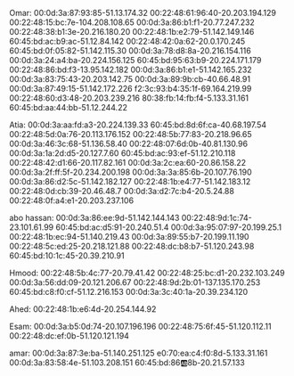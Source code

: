 Omar: 
00:0d:3a:87:93:85-51.13.174.32
00:22:48:61:96:40-20.203.194.129
00:22:48:15:bc:7e-104.208.108.65
00:0d:3a:86:b1:f1-20.77.247.232
00:22:48:38:b1:3e-20.216.180.20
00:22:48:1b:e2:79-51.142.149.146
60:45:bd:ac:b9:ac-51.12.84.142
00:22:48:42:0a:62-20.0.170.245
60:45:bd:0f:05:82-51.142.115.30
00:0d:3a:78:d8:8a-20.216.154.116
00:0d:3a:24:a4:ba-20.224.156.125
60:45:bd:95:63:b9-20.224.171.179
00:22:48:86:bd:f3-13.95.142.182
00:0d:3a:86:b1:e1-51.142.165.232
00:0d:3a:83:75:43-20.203.142.75
00:0d:3a:89:9b:cb-40.66.48.91
00:0d:3a:87:49:15-51.142.172.226
f2:3c:93:b4:35:1f-69.164.219.99
00:22:48:60:d3:48-20.203.239.216
80:38:fb:14:fb:f4-5.133.31.161
60:45:bd:aa:44:bb-51.12.244.22

Atia: 
00:0d:3a:aa:fd:a3-20.224.139.33
60:45:bd:8d:6f:ca-40.68.197.54
00:22:48:5d:0a:76-20.113.176.152
00:22:48:5b:77:83-20.218.96.65
00:0d:3a:46:3c:68-51.136.58.40
00:22:48:07:6d:0b-40.81.130.96
00:0d:3a:1a:2d:d5-20.127.7.60
60:45:bd:ac:93:ef-51.12.210.118
00:22:48:42:d1:66-20.117.82.161
00:0d:3a:2c:ea:60-20.86.158.22
00:0d:3a:2f:ff:5f-20.234.200.198
00:0d:3a:3a:85:6b-20.107.76.190
00:0d:3a:86:d2:5c-51.142.182.127
00:22:48:1b:e4:77-51.142.183.12
00:22:48:0d:cb:39-20.46.48.7
00:0d:3a:d2:7c:b4-20.5.24.88
00:22:48:0f:a4:e1-20.203.237.106

abo hassan: 
00:0d:3a:86:ee:9d-51.142.144.143
00:22:48:9d:1c:74-23.101.61.99
60:45:bd:ac:d5:91-20.240.51.4
00:0d:3a:95:07:97-20.199.25.1
00:22:48:1b:ec:94-51.140.219.43
00:0d:3a:89:55:b7-20.199.11.190
00:22:48:5c:ed:25-20.218.121.88
00:22:48:dc:b8:b7-51.120.243.98
60:45:bd:10:1c:45-20.39.210.91

Hmood: 
00:22:48:5b:4c:77-20.79.41.42
00:22:48:25:bc:d1-20.232.103.249
00:0d:3a:56:dd:09-20.121.206.67
00:22:48:9d:2b:01-137.135.170.253
60:45:bd:c8:f0:cf-51.12.216.153
00:0d:3a:3c:40:1a-20.39.234.120

Ahed: 
00:22:48:1b:e6:4d-20.254.144.92

Esam: 
00:0d:3a:b5:0d:74-20.107.196.196
00:22:48:75:6f:45-51.120.112.11
00:22:48:dc:ef:0b-51.120.121.194

amar: 
00:0d:3a:87:3e:ba-51.140.251.125
e0:70:ea:c4:f0:8d-5.133.31.161
00:0d:3a:83:58:4e-51.103.208.151
60:45:bd:86:ab:8b-20.21.57.133






